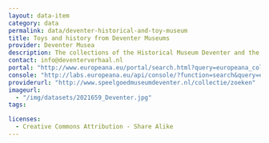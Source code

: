 ```yaml
---
layout: data-item
category: data
permalink: data/deventer-historical-and-toy-museum
title: Toys and history from Deventer Museums
provider: Deventer Musea
description: The collections of the Historical Museum Deventer and the Deventer Toy Museum, including more than 35,000 items of local art, toys, product packages and textile designs, as well as many other historical and archaeological artefacts.
contact: info@deventerverhaal.nl
portal: "http://www.europeana.eu/portal/search.html?query=europeana_collectionName%3A2021659*&rows=96" 
console: "http://labs.europeana.eu/api/console/?function=search&query=europeana_collectionName%3A2021659*&rows=96"
providerurl: "http://www.speelgoedmuseumdeventer.nl/collectie/zoeken"
imageurl: 
  - "/img/datasets/2021659_Deventer.jpg"
tags:

licenses:
  - Creative Commons Attribution - Share Alike 
---
```

